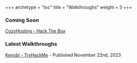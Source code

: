 +++
archetype = "toc"
title = "Walkthroughs"
weight = 3
+++

### Coming Soon

[CozyHosting - Hack The Box](https://hirobytes.xyz/walkthroughs/cozyhosting/)

### Latest Walkthroughs

[Kenobi - TryHackMe](https://hirobytes.xyz/walkthroughs/kenobi) - Published November 22nd, 2023
